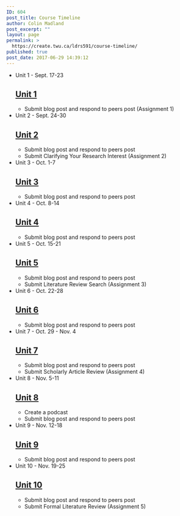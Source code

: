 ```yaml
---
ID: 604
post_title: Course Timeline
author: Colin Madland
post_excerpt: ""
layout: page
permalink: >
  https://create.twu.ca/ldrs591/course-timeline/
published: true
post_date: 2017-06-29 14:39:12
---
```

<!--themify_builder_static--><ul> <li id="timeline-0">
 Unit 1 - Sept. 17-23 
 
 <h2><a href="https://create.twu.ca/ldrs591#Unit_1">Unit 1</a></h2> <ul><li>Submit blog post and respond to peers post (Assignment 1)</li></ul> 
 </li>
 <li id="timeline-1">
 Unit 2 - Sept. 24-30 
 
 <h2><a href="https://create.twu.ca/ldrs591#Unit_2">Unit 2</a></h2> <ul><li>Submit blog post and respond to peers post</li><li>Submit Clarifying Your Research Interest (Assignment 2)</li></ul> 
 </li>
 <li id="timeline-2">
 Unit 3 - Oct. 1-7 
 
 <h2><a href="https://create.twu.ca/ldrs591#Unit_3">Unit 3</a></h2> <ul><li>Submit blog post and respond to peers post</li></ul> 
 </li>
 <li id="timeline-3">
 Unit 4 - Oct. 8-14 
 
 <h2><a href="https://create.twu.ca/ldrs591#Unit_4">Unit 4</a></h2> <ul><li>Submit blog post and respond to peers post</li></ul> 
 </li>
 <li id="timeline-4">
 Unit 5 - Oct. 15-21 
 
 <h2><a href="https://create.twu.ca/ldrs591#Unit_5">Unit 5</a></h2> <ul><li>Submit blog post and respond to peers post</li><li>Submit Literature Review Search (Assignment 3)</li></ul> 
 </li>
 <li id="timeline-5">
 Unit 6 - Oct. 22-28 
 
 <h2><a href="https://create.twu.ca/ldrs591#Unit_6">Unit 6</a></h2> <ul><li>Submit blog post and respond to peers post</li></ul> 
 </li>
 <li id="timeline-6">
 Unit 7 - Oct. 29 - Nov. 4 
 
 <h2><a href="https://create.twu.ca/ldrs591#Unit_7">Unit 7</a></h2> <ul><li>Submit blog post and respond to peers post</li><li>Submit Scholarly Article Review (Assignment 4)</li></ul> 
 </li>
 <li id="timeline-7">
 Unit 8 - Nov. 5-11 
 
 <h2><a href="https://create.twu.ca/ldrs591#Unit_8">Unit 8</a></h2> <ul><li>Create a podcast</li><li>Submit blog post and respond to peers post</li></ul> 
 </li>
 <li id="timeline-8">
 Unit 9 - Nov. 12-18 
 
 <h2><a href="https://create.twu.ca/ldrs591#Unit_9">Unit 9</a></h2> <ul><li>Submit blog post and respond to peers post</li></ul> 
 </li>
 <li id="timeline-9">
 Unit 10 - Nov. 19-25 
 
 <h2><a href="https://create.twu.ca/ldrs591#Unit_10">Unit 10</a></h2> <ul><li>Submit blog post and respond to peers post</li><li>Submit Formal Literature Review (Assignment 5)</li></ul> 
 </li>
 </ul><!--/themify_builder_static-->

&nbsp;
